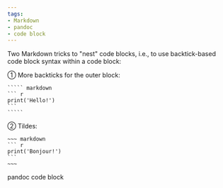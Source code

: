 ```yaml
---
tags:
- Markdown
- pandoc
- code block
---
```


Two Markdown tricks to "nest" code blocks, i.e., to use backtick-based
code block syntax within a code block:

① More backticks for the outer block:

    ````` markdown
    ``` r
    print('Hello!')
    ```
    `````

② Tildes:

    ~~~ markdown
    ``` r
    print('Bonjour!')
    ```
    ~~~

pandoc code block
